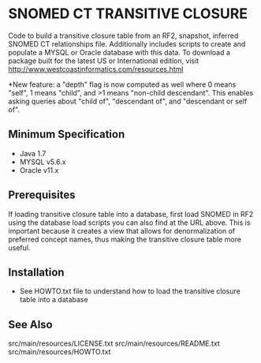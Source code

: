 SNOMED CT TRANSITIVE CLOSURE
============================
Code to build a transitive closure table from an RF2, snapshot, 
inferred SNOMED CT relationships file.  Additionally includes scripts 
to create and populate a MYSQL or Oracle database with this data.
To download a package built for the latest US or International edition, visit
http://www.westcoastinformatics.com/resources.html

*New feature: a "depth" flag is now computed as well where 0 means "self",
1 means "child", and >1 means "non-child descendant".  This enables asking
queries about "child of", "descendant of", and "descendant or self of".

Minimum Specification
---------------------
- Java 1.7
- MYSQL v5.6.x
- Oracle v11.x

Prerequisites
-------------
If loading transitive closure table into a database, first load SNOMED in RF2
using the database load scripts you can also find at the URL above.  This is
important because it creates a view that allows for denormalization of preferred
concept names, thus making the transitive closure table more useful.

Installation
------------
* See HOWTO.txt file to understand how to load the transitive closure table into a database

See Also
--------
src/main/resources/LICENSE.txt
src/main/resources/README.txt
src/main/resources/HOWTO.txt

   
